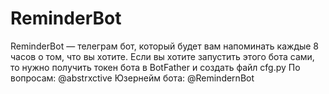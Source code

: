 # ReminderBot
ReminderBot — телеграм бот, который будет вам напоминать каждые 8 часов о том, что вы хотите.
Если вы хотите запустить этого бота сами, то нужно получить токен бота в BotFather и создать файл cfg.py
По вопросам: @abstrxctive
Юзернейм бота: @RemindernBot
